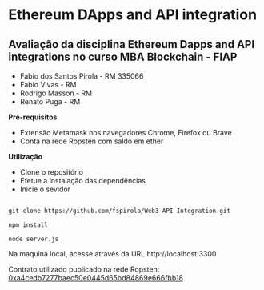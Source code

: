 # Ethereum DApps and API integration

## Avaliação da disciplina Ethereum Dapps and API integrations no curso MBA Blockchain - FIAP

- Fabio dos Santos Pirola - RM 335066
- Fabio Vivas - RM
- Rodrigo Masson - RM
- Renato Puga - RM

**Pré-requisitos**

- Extensão Metamask nos navegadores Chrome, Firefox ou Brave
- Conta na rede Ropsten com saldo em ether

**Utilização**

- Clone o repositório
- Efetue a instalação das dependências
- Inicie o sevidor

```shell

git clone https://github.com/fspirola/Web3-API-Integration.git

npm install

node server.js

```

Na maquiná local, acesse através da URL http://localhost:3300

Contrato utilizado publicado na rede Ropsten: [0xa4cedb7277baec50e0445d65bd84869e666fbb18](https://ropsten.etherscan.io/address/0xa4cedb7277baec50e0445d65bd84869e666fbb18)
